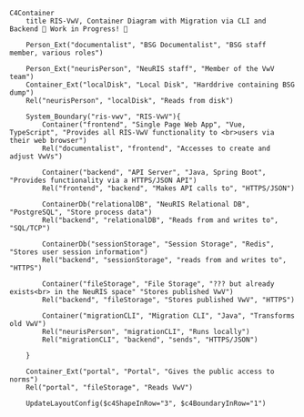 <!-- Additional Macros (based on context diagram macros):
    Container(alias, label, ?techn, ?descr, ?sprite, ?tags, ?link, ?baseShape)
    ContainerDb(alias, label, ?techn, ?descr, ?sprite, ?tags, ?link)
    ContainerQueue(alias, label, ?techn, ?descr, ?sprite, ?tags, ?link)
    Container_Ext(alias, label, ?techn, ?descr, ?sprite, ?tags, ?link, ?baseShape)
    ContainerDb_Ext(alias, label, ?techn, ?descr, ?sprite, ?tags, ?link)
    ContainerQueue_Ext(alias, label, ?techn, ?descr, ?sprite, ?tags, ?link)
    Container_Boundary(alias, label, ?tags, ?link)
 -->

```mermaid
C4Container
    title RIS-VwV, Container Diagram with Migration via CLI and Backend 🚧 Work in Progress! 🚧

    Person_Ext("documentalist", "BSG Documentalist", "BSG staff member, various roles")

    Person_Ext("neurisPerson", "NeuRIS staff", "Member of the VwV team")
    Container_Ext("localDisk", "Local Disk", "Harddrive containing BSG dump")
    Rel("neurisPerson", "localDisk", "Reads from disk")

    System_Boundary("ris-vwv", "RIS-VwV"){
        Container("frontend", "Single Page Web App", "Vue, TypeScript", "Provides all RIS-VwV functionality to <br>users via their web browser")
        Rel("documentalist", "frontend", "Accesses to create and adjust VwVs")

        Container("backend", "API Server", "Java, Spring Boot", "Provides functionality via a HTTPS/JSON API")
        Rel("frontend", "backend", "Makes API calls to", "HTTPS/JSON")

        ContainerDb("relationalDB", "NeuRIS Relational DB", "PostgreSQL", "Store process data")
        Rel("backend", "relationalDB", "Reads from and writes to", "SQL/TCP")

        ContainerDb("sessionStorage", "Session Storage", "Redis", "Stores user session information")
        Rel("backend", "sessionStorage", "reads from and writes to", "HTTPS")

        Container("fileStorage", "File Storage", "??? but already exists<br> in the NeuRIS space" "Stores published VwV")
        Rel("backend", "fileStorage", "Stores published VwV", "HTTPS")

        Container("migrationCLI", "Migration CLI", "Java", "Transforms old VwV")
        Rel("neurisPerson", "migrationCLI", "Runs locally")
        Rel("migrationCLI", "backend", "sends", "HTTPS/JSON")

    }

    Container_Ext("portal", "Portal", "Gives the public access to norms")
    Rel("portal", "fileStorage", "Reads VwV")

    UpdateLayoutConfig($c4ShapeInRow="3", $c4BoundaryInRow="1")
```

